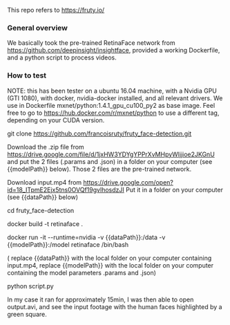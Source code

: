 This repo refers to https://fruty.io/

### General overview

We basically took the pre-trained RetinaFace network from https://github.com/deepinsight/insightface,
provided a working Dockerfile, and a python script to process videos.

### How to test

NOTE: this has been tester on a ubuntu 16.04 machine, with a Nvidia GPU (GTI 1080), with docker, nvidia-docker installed, and all relevant drivers.
We use in Dockerfile mxnet/python:1.4.1_gpu_cu100_py2 as base image. Feel free to go to https://hub.docker.com/r/mxnet/python to use a different tag, depending on your CUDA version.

git clone https://github.com/francoisruty/fruty_face-detection.git

Download the .zip file from https://drive.google.com/file/d/1jxHW3YDYgYPPrXvMHpyWljjioe2JKGnU
and put the 2 files (.params and .json) in a folder on your computer (see {{modelPath}} below).
Those 2 files are the pre-trained network.

Download input.mp4 from https://drive.google.com/open?id=18_ITpmE2Ejx5tns0OVQf19gvlhosdzJI
Put it in a folder on your computer (see {{dataPath}} below)


cd fruty_face-detection

docker build -t retinaface .

docker run -it --runtime=nvidia -v {{dataPath}}:/data -v {{modelPath}}:/model retinaface /bin/bash    

( replace {{dataPath}} with the local folder on your computer containing input.mp4, replace {{modelPath}} with the local folder on your computer containing the model parameters .params and .json)

python script.py

In my case it ran for approximately 15min, I was then able to open output.avi, and see the input footage with the human faces highlighted by a green square.

